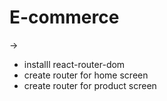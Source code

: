 # E-commerce
->
- installl react-router-dom
- create router for home screen
- create router for product screen
